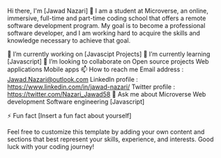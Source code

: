 Hi there, I'm [Jawad Nazari] 👋
I am a student at Microverse, an online, immersive, full-time and part-time coding school that offers a remote software development program. My goal is to become a professional software developer, and I am working hard to acquire the skills and knowledge necessary to achieve that goal.

🔭 I’m currently working on
[Javascipt Projects]
🌱 I’m currently learning
[Javascript]
👯 I’m looking to collaborate on
Open source projects
Web applications
Mobile apps
📫 How to reach me
Email address : Jawad.Nazari@outlook.com
LinkedIn profile : https://www.linkedin.com/in/jawad-nazari/
Twitter profile : https://twitter.com/Nazari_Jawad58
💬 Ask me about
Microverse
Web development
Software engineering
[Javascript]

⚡ Fun fact
[Insert a fun fact about yourself]

Feel free to customize this template by adding your own content and sections that best represent your skills, experience, and interests. Good luck with your coding journey!
